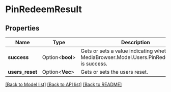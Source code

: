# PinRedeemResult

## Properties

Name | Type | Description | Notes
------------ | ------------- | ------------- | -------------
**success** | Option<**bool**> | Gets or sets a value indicating whether this MediaBrowser.Model.Users.PinRedeemResult is success. | [optional]
**users_reset** | Option<**Vec<String>**> | Gets or sets the users reset. | [optional]

[[Back to Model list]](../README.md#documentation-for-models) [[Back to API list]](../README.md#documentation-for-api-endpoints) [[Back to README]](../README.md)


